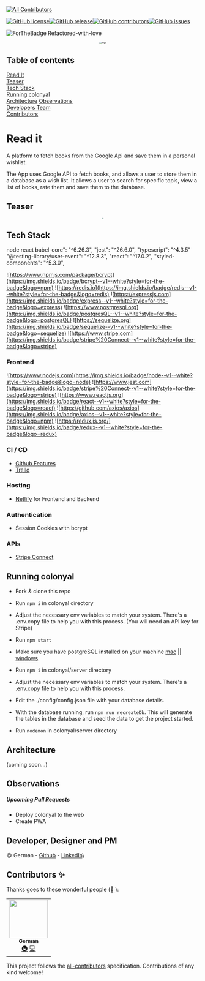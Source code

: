 <!-- ALL-CONTRIBUTORS-BADGE:START - Do not remove or modify this section -->
[![All Contributors](https://img.shields.io/badge/all_contributors-3-orange.svg?style=flat-square)](#contributors-)
<!-- ALL-CONTRIBUTORS-BADGE:END -->

[![GitHub license](https://img.shields.io/github/license/geuxor/legacy-readit)](https://github.com/geuxor/legacy-readit/blob/develop/LICENSE)[![GitHub release](https://img.shields.io/github/release/geuxor/colonyal)](https://github.com/geuxor/colonyal/releases/tag/0.9.0)[![GitHub contributors](https://img.shields.io/github/contributors/geuxor/colonyal)](https://github.com/geuxor/colonyal/graphs/contributors)[![GitHub issues](https://img.shields.io/github/issues/geuxor/colonyal)](https://GitHub.com/geuxor/legacy-readit/issues)

<span align="center">![ForTheBadge Refactored-with-love](https://forthebadge.com/images/badges/built-with-love.svg)</span>

<p align="center">
 <img src="./readmeFiles/logo-small.png" alt="logo" style="zoom:40%;" >
</p>

## Table of contents

[Read It](#read-it)  
[Teaser](#teaser)  
[Tech Stack](#tech-stack)  
[Running colonyal](#running-colonyal)  
[Architecture](#architecture)
[Observations](#observations)  
[Developers Team](#developers-team)  
[Contributors](#contributors-✨)

# Read it
A platform to fetch books from the Google Api and save them in a personal wishlist. 

The App uses Google API to fetch books, and allows a user to store them in a database as a wish list. It allows a user to search for specific topis, view a list of books, rate them and save them to the database. 

## Teaser

<p align="center">
 <img src="./readmeFiles/back.png" style="zoom:20%;" >
</p>

## Tech Stack

node
react
babel-core": "^6.26.3",
    "jest": "^26.6.0",
    "typescript": "^4.3.5"
    "@testing-library/user-event": "^12.8.3",
    "react": "^17.0.2",
    "styled-components": "^5.3.0",
    
![https://www.npmjs.com/package/bcrypt](https://img.shields.io/badge/bcrypt--v1--white?style=for-the-badge&logo=npm)
![https://redis.io](https://img.shields.io/badge/redis--v1--white?style=for-the-badge&logo=redis)
![https://expressjs.com](https://img.shields.io/badge/express--v1--white?style=for-the-badge&logo=express)
![https://www.postgresql.org](https://img.shields.io/badge/postgresQL--v1--white?style=for-the-badge&logo=postgresQL)
![https://sequelize.org](https://img.shields.io/badge/sequelize--v1--white?style=for-the-badge&logo=sequelize)
![https://www.stripe.com](https://img.shields.io/badge/stripe%20Connect--v1--white?style=for-the-badge&logo=stripe)

### Frontend

![https://www.nodejs.com](https://img.shields.io/badge/node--v1--white?style=for-the-badge&logo=node)
![https://www.jest.com](https://img.shields.io/badge/stripe%20Connect--v1--white?style=for-the-badge&logo=stripe)
![https://www.reactjs.org](https://img.shields.io/badge/react--v1--white?style=for-the-badge&logo=react)
![https://github.com/axios/axios](https://img.shields.io/badge/axios--v1--white?style=for-the-badge&logo=npm)
![https://redux.js.org/](https://img.shields.io/badge/redux--v1--white?style=for-the-badge&logo=redux)

### CI / CD

- [Github Features](https://github.com/features/actions)
- [Trello](https://trello.com)

### Hosting

- [Netlify](https://netlify.com) for Frontend and Backend

### Authentication

- Session Cookies with bcrypt

### APIs

- [Stripe Connect](https://stripe.com)

## Running colonyal

- Fork & clone this repo  
- Run `npm i` in colonyal directory  
- Adjust the necessary env variables to match your system. There's a .env.copy file to help you with this process. (You will need an API key for Stripe)  
- Run `npm start`

- Make sure you have postgreSQL installed on your machine [mac](https://www.postgresql.org/download/macosx/) || [windows](https://www.postgresql.org/download/windows/)  
- Run `npm i` in colonyal/server directory  
- Adjust the necessary env variables to match your system. There's a .env.copy file to help you with this process.
- Edit the ./config/config.json file with your database details.
- With the database running, run `npm run recreateDb`. This will generate the tables in the database and seed the data to get the project started.
- Run `nodemon` in colonyal/server directory

## Architecture
(coming soon...)

## Observations

##### Upcoming Pull Requests

- Deploy colonyal to the web
- Create PWA 

## Developer, Designer and PM

😋  German - [Github](https://github.com/geuxor) - [LinkedIn](https://www.linkedin.com/in/german-b)\

## Contributors ✨

Thanks goes to these wonderful people ([💝 ](https://allcontributors.org/docs/en/emoji-key)):

<!-- ALL-CONTRIBUTORS-LIST:START - Do not remove or modify this section -->
<!-- prettier-ignore-start -->
<!-- markdownlint-disable -->
<table>
  <tr>
  <td align="center"><a href="http://www.linkedin.com/in/german-b">
   <img src="https://avatars.githubusercontent.com/u/16254346?v=4" width="100px;" alt=""/><br /><sub><b>German</b></sub></a><br />
   <a href="#infra-gexuor" title="Infrastructure (Hosting, Build-Tools, etc)">🚇</a> 
   <a href="https://github.com/geuxor/colonyal/commits?author=geuxor" title="Code">💻</a></td>
 </tr>
</table>

<!-- markdownlint-enable -->
<!-- prettier-ignore-end -->
<!-- ALL-CONTRIBUTORS-LIST:END -->

This project follows the [all-contributors](https://github.com/all-contributors/all-contributors) specification. Contributions of any kind welcome!
